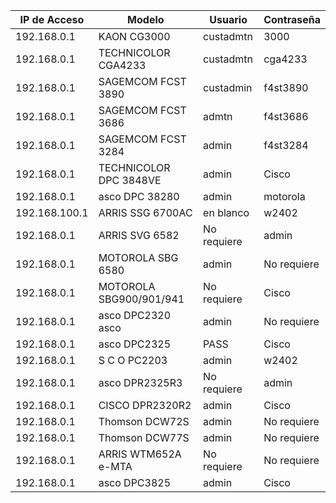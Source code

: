 | IP de Acceso   | Modelo                    | Usuario      | Contraseña |
|----------------|---------------------------|--------------|------------|
| 192.168.0.1    | KAON CG3000               | custadmtn    | 3000       |
| 192.168.0.1    | TECHNICOLOR CGA4233       | custadmtn    | cga4233    |
| 192.168.0.1    | SAGEMCOM FCST 3890        | custadmin    | f4st3890   |
| 192.168.0.1    | SAGEMCOM FCST 3686        | admtn        | f4st3686   |
| 192.168.0.1    | SAGEMCOM FCST 3284        | admin        | f4st3284   |
| 192.168.0.1    | TECHNICOLOR DPC 3848VE    | admin        | Cisco      |
| 192.168.0.1    | asco DPC 38280            | admin        | motorola   |
| 192.168.100.1  | ARRIS SSG 6700AC          | en blanco    | w2402      |
| 192.168.0.1    | ARRIS SVG 6582            | No requiere  | admin      |
| 192.168.0.1    | MOTOROLA SBG 6580         | admin        | No requiere |
| 192.168.0.1    | MOTOROLA SBG900/901/941   | No requiere  | Cisco      |
| 192.168.0.1    | asco DPC2320 asco         | admin        | No requiere |
| 192.168.0.1    | asco DPC2325              | PASS        | Cisco      |
| 192.168.0.1    | S C O PC2203              | admin        | w2402      |
| 192.168.0.1    | asco DPR2325R3            | No requiere  | admin      |
| 192.168.0.1    | CISCO DPR2320R2           | admin        | Cisco      |
| 192.168.0.1    | Thomson DCW72S            | admin        | No requiere |
| 192.168.0.1    | Thomson DCW77S            | admin        | No requiere |
| 192.168.0.1    | ARRIS WTM652A e-MTA       | No requiere  | No requiere |
| 192.168.0.1    | asco DPC3825              | admin        | Cisco      |